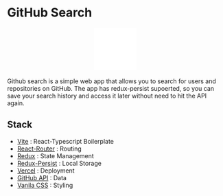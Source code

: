 # GitHub Search

<p align="center">
<img src="./src/assets/github-mark-white.svg" width="100px" alt="GitHub Logo">
</p>

Github search is a simple web app that allows you to search for users and repositories on GitHub. The app has redux-persist supoerted, so you can save your search history and access it later without need to hit the API again.

## Stack

- [Vite](https://vitejs.dev/) : React-Typescript Boilerplate
- [React-Router](https://reactrouter.com) : Routing
- [Redux](https://redux-toolkit.js.org/) : State Management
- [Redux-Persist](https://github.com/rt2zz/redux-persist) : Local Storage
- [Vercel](https://vercel.com/) : Deployment
- [GitHub API](https://docs.github.com/en/rest/search/search?apiVersion=2022-11-28) : Data
- [Vanila CSS](https://developer.mozilla.org/en-US/docs/Web/CSS) : Styling
